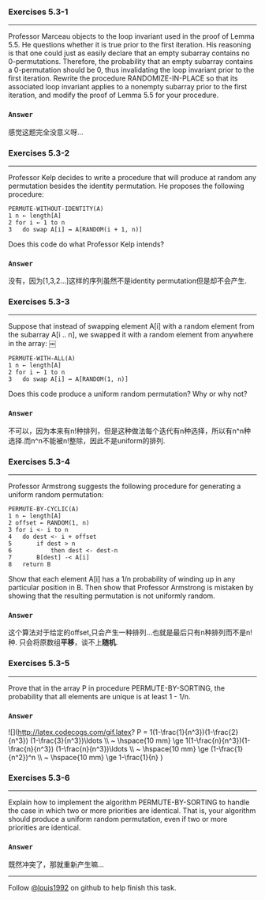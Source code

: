 ### Exercises 5.3-1
***
Professor Marceau objects to the loop invariant used in the proof of Lemma 5.5. He questions whether it is true prior to the first iteration. His reasoning is that one could just as easily declare that an empty subarray contains no 0-permutations. Therefore, the probability that an empty subarray contains a 0-permutation should be 0, thus invalidating the loop invariant prior to the first iteration. Rewrite the procedure RANDOMIZE-IN-PLACE so that its associated loop invariant applies to a nonempty subarray prior to the first iteration, and modify the proof of Lemma 5.5 for your procedure.

### `Answer`
感觉这题完全没意义呀...


### Exercises 5.3-2
***
Professor Kelp decides to write a procedure that will produce at random any permutation besides the identity permutation. He proposes the following procedure:
	PERMUTE-WITHOUT-IDENTITY(A)	1 n ← length[A]	2 for i ← 1 to n		3 	do swap A[i] ↔ A[RANDOM(i + 1, n)]
	Does this code do what Professor Kelp intends?

### `Answer`
没有，因为[1,3,2...]这样的序列虽然不是identity permutation但是却不会产生.

### Exercises 5.3-3
***
Suppose that instead of swapping element A[i] with a random element from the subarray A[i .. n], we swapped it with a random element from anywhere in the array:￼

	PERMUTE-WITH-ALL(A)	1 n ← length[A]	2 for i ← 1 to n	3 	do swap A[i] ↔ A[RANDOM(1, n)]Does this code produce a uniform random permutation? Why or why not?

### `Answer`
不可以，因为本来有n!种排列，但是这种做法每个迭代有n种选择，所以有n^n种选择.而n^n不能被n!整除，因此不是uniform的排列.

### Exercises 5.3-4
***
Professor Armstrong suggests the following procedure for generating a uniform random permutation:
	PERMUTE-BY-CYCLIC(A)	1 n ← length[A]	2 offset ← RANDOM(1, n)
	3 for i <- i to n
	4 	do dest <- i + offset
	5		if dest > n
	6			then dest <- dest-n
	7		B[dest] -< A[i]
	8	return B	Show that each element A[i] has a 1/n probability of winding up in any particular position in B. Then show that Professor Armstrong is mistaken by showing that the resulting permutation is not uniformly random.

### `Answer`
这个算法对于给定的offset,只会产生一种排列...也就是最后只有n种排列而不是n!种. 只会将原数组**平移**，谈不上**随机**.

### Exercises 5.3-5
***
Prove that in the array P in procedure PERMUTE-BY-SORTING, the probability that allelements are unique is at least 1 - 1/n.

### `Answer`
![](http://latex.codecogs.com/gif.latex? P = 1\(1-\\frac{1}{n^3}\)\(1-\\frac{2}{n^3}\) \(1-\\frac{3}{n^3}\)\\ldots \\\\ ~ \\hspace{10 mm}
\\ge 1\(1-\\frac{n}{n^3}\)\(1-\\frac{n}{n^3}\) \(1-\\frac{n}{n^3}\)\\ldots \\\\ ~ \\hspace{10 mm}
\\ge \(1-\\frac{1}{n^2}\)^n \\\\ ~ \\hspace{10 mm}
\\ge 1-\\frac{1}{n} )

### Exercises 5.3-6
***
Explain how to implement the algorithm PERMUTE-BY-SORTING to handle the case in which two or more priorities are identical. That is, your algorithm should produce a uniform random permutation, even if two or more priorities are identical.

### `Answer`
既然冲突了，那就重新产生嘛...


***
Follow [@louis1992](https://github.com/gzc) on github to help finish this task.

